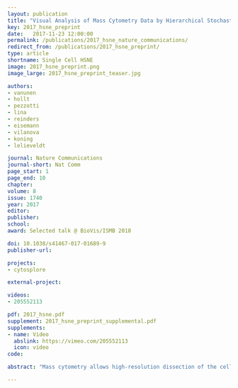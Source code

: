 ```yaml
---
layout: publication
title: "Visual Analysis of Mass Cytometry Data by Hierarchical Stochastic Neighbor Embedding Reveals Rare Cell Types"
key: 2017_hsne_preprint
date:   2017-11-23 12:00:00
permalink: /publications/2017_hsne_nature_communications/
redirect_from: /publications/2017_hsne_preprint/
type: article
shortname: Single Cell HSNE
image: 2017_hsne_preprint.png
image_large: 2017_hsne_preprint_teaser.jpg

authors:
- vanunen
- hollt
- pezzotti
- lina
- reinders
- eisemann
- vilanova
- koning
- lelieveldt

journal: Nature Communications
journal-short: Nat Comm
page_start: 1
page_end: 10
chapter:
volume: 8
issue: 1740
year: 2017
editor:
publisher:
school:
award: Selected talk @ BioVis/ISMB 2018

doi: 10.1038/s41467-017-01689-9
publisher-url:

projects:
- cytosplore

external-project:

videos:
- 205552113

pdf: 2017_hsne.pdf
supplement: 2017_hsne_preprint_supplemental.pdf
supplements:
- name: Video
  abslink: https://vimeo.com/205552113
  icon: video
code:

abstract: "Mass cytometry allows high-resolution dissection of the cellular composition of the immune system. However, the high-dimensionality, large size, and non-linear structure of the data poses considerable challenges for data analysis. In particular, dimensionality reduction-based techniques like t-SNE offer single-cell resolution but are limited in the number of cells that can be analysed. Here we introduce Hierarchical Stochastic Neighbor Embedding (HSNE) for the analysis of mass cytometry datasets. HSNE constructs a hierarchy of non-linear similarities that can be interactively explored with a stepwise increase in detail up to the single-cell level. We applied HSNE to a study on gastrointestinal disorders and three other available mass cytometry datasets. We found that HSNE efficiently replicates previous observations and identifies rare cell populations that were previously missed due to downsampling. Thus, HSNE removes the scalability limit of conventional t-SNE analysis, a feature that makes it highly suitable for the analysis of massive high-dimensional datasets."

---
```

